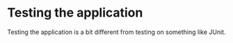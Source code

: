 Testing the application
=======================

Testing the application is a bit different from testing on something like JUnit.
